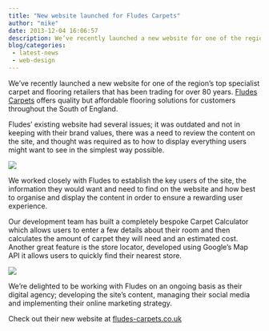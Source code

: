 ```yaml
---
title: "New website launched for Fludes Carpets"
author: "mike"
date: 2013-12-04 16:06:57
description: We’ve recently launched a new website for one of the region’s top specialist carpet and flooring retailers that has been trading for over 80 years.
blog/categories: 
 - latest-news
 - web-design
---
```


We’ve recently launched a new website for one of the region’s top specialist carpet and flooring retailers that has been trading for over 80 years. [Fludes Carpets](http://www.tomango.co.uk/created/fludes-carpets/) offers quality but affordable flooring solutions for customers throughout the South of England.

Fludes’ existing website had several issues; it was outdated and not in keeping with their brand values, there was a need to review the content on the site, and thought was required as to how to display everything users might want to see in the simplest way possible.

![](images/blog/fludes-carpets-website.jpg)

We worked closely with Fludes to establish the key users of the site, the information they would want and need to find on the website and how best to organise and display the content in order to ensure a rewarding user experience.

Our development team has built a completely bespoke Carpet Calculator which allows users to enter a few details about their room and then calculates the amount of carpet they will need and an estimated cost. Another great feature is the store locator, developed using Google’s Map API it allows users to quickly find their nearest store.

![](images/blog/fludes-carpets-flooring.jpg)

We’re delighted to be working with Fludes on an ongoing basis as their digital agency; developing the site’s content, managing their social media and implementing their online marketing strategy.

Check out their new website at [fludes-carpets.co.uk](http://www.fludes-carpets.co.uk/)


